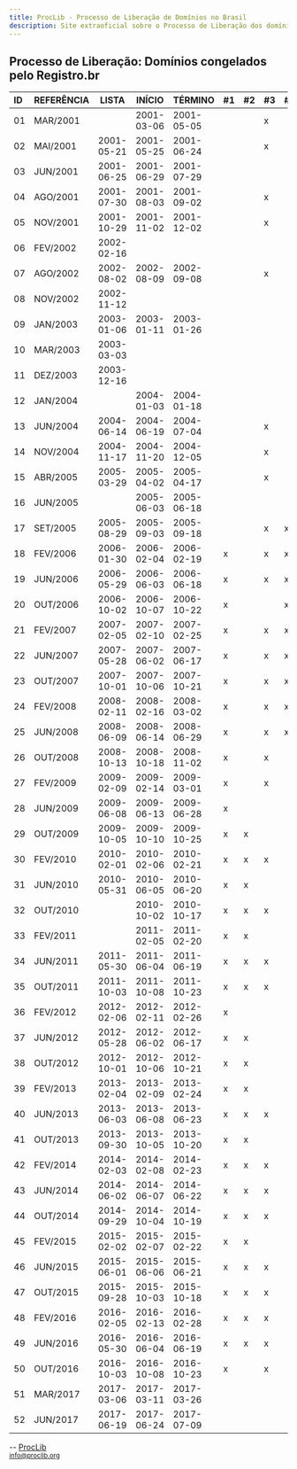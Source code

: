 ```yaml
---
title: ProcLib - Processo de Liberação de Domínios no Brasil
description: Site extraoficial sobre o Processo de Liberação dos domínios congelados pelo Registro.br
---
```


## Processo de Liberação: Domínios congelados pelo Registro.br

| ID   | REFERÊNCIA | LISTA      | INÍCIO     | TÉRMINO    | #1  | #2  | #3  | #4  | #5  | #6  |
| :--- | :--------- | ---------- | ---------- | ---------- | --- | --- | --- | --- | --- | --- |
| 01   | MAR/2001   |            | 2001-03-06 | 2001-05-05 |     |     | x   |     |     | x   |
| 02   | MAI/2001   | 2001-05-21 | 2001-05-25 | 2001-06-24 |     |     | x   |     |     | x   |
| 03   | JUN/2001   | 2001-06-25 | 2001-06-29 | 2001-07-29 |     |     |     |     |     |     |
| 04   | AGO/2001   | 2001-07-30 | 2001-08-03 | 2001-09-02 |     |     | x   |     |     | x   |
| 05   | NOV/2001   | 2001-10-29 | 2001-11-02 | 2001-12-02 |     |     | x   |     |     | x   |
| 06   | FEV/2002   | 2002-02-16 |            |            |     |     |     |     |     |     |
| 07   | AGO/2002   | 2002-08-02 | 2002-08-09 | 2002-09-08 |     |     | x   |     |     | x   |
| 08   | NOV/2002   | 2002-11-12 |            |            |     |     |     |     |     |     |
| 09   | JAN/2003   | 2003-01-06 | 2003-01-11 | 2003-01-26 |     |     |     |     |     |     |
| 10   | MAR/2003   | 2003-03-03 |            |            |     |     |     |     |     |     |
| 11   | DEZ/2003   | 2003-12-16 |            |            |     |     |     |     |     |     |
| 12   | JAN/2004   |            | 2004-01-03 | 2004-01-18 |     |     |     |     |     | +   |
| 13   | JUN/2004   | 2004-06-14 | 2004-06-19 | 2004-07-04 |     |     | x   |     |     | x   |
| 14   | NOV/2004   | 2004-11-17 | 2004-11-20 | 2004-12-05 |     |     | x   |     |     | x   |
| 15   | ABR/2005   | 2005-03-29 | 2005-04-02 | 2005-04-17 |     |     | x   |     |     |     |
| 16   | JUN/2005   |            | 2005-06-03 | 2005-06-18 |     |     |     |     |     |     |
| 17   | SET/2005   | 2005-08-29 | 2005-09-03 | 2005-09-18 |     |     | x   | x   |     |     |
| 18   | FEV/2006   | 2006-01-30 | 2006-02-04 | 2006-02-19 | x   |     | x   | x   | x   |     |
| 19   | JUN/2006   | 2006-05-29 | 2006-06-03 | 2006-06-18 | x   |     | x   | x   |     |     |
| 20   | OUT/2006   | 2006-10-02 | 2006-10-07 | 2006-10-22 | x   |     |     | x   | x   |     |
| 21   | FEV/2007   | 2007-02-05 | 2007-02-10 | 2007-02-25 | x   |     | x   | x   | x   |     |
| 22   | JUN/2007   | 2007-05-28 | 2007-06-02 | 2007-06-17 | x   |     | x   | x   | x   |     |
| 23   | OUT/2007   | 2007-10-01 | 2007-10-06 | 2007-10-21 | x   |     | x   | x   | x   |     |
| 24   | FEV/2008   | 2008-02-11 | 2008-02-16 | 2008-03-02 | x   |     | x   | x   | x   |     |
| 25   | JUN/2008   | 2008-06-09 | 2008-06-14 | 2008-06-29 | x   |     | x   | x   |     |     |
| 26   | OUT/2008   | 2008-10-13 | 2008-10-18 | 2008-11-02 | x   |     | x   |     | x   |     |
| 27   | FEV/2009   | 2009-02-09 | 2009-02-14 | 2009-03-01 | x   |     | x   |     | x   |     |
| 28   | JUN/2009   | 2009-06-08 | 2009-06-13 | 2009-06-28 | x   |     |     |     | x   |     |
| 29   | OUT/2009   | 2009-10-05 | 2009-10-10 | 2009-10-25 | x   | x   |     |     | x   |     |
| 30   | FEV/2010   | 2010-02-01 | 2010-02-06 | 2010-02-21 | x   | x   | x   |     | x   |     |
| 31   | JUN/2010   | 2010-05-31 | 2010-06-05 | 2010-06-20 | x   | x   |     |     |     |     |
| 32   | OUT/2010   |            | 2010-10-02 | 2010-10-17 | x   | x   | x   |     |     | x   |
| 33   | FEV/2011   |            | 2011-02-05 | 2011-02-20 | x   | x   |     |     | x   |     |
| 34   | JUN/2011   | 2011-05-30 | 2011-06-04 | 2011-06-19 | x   | x   | x   |     |     | x   |
| 35   | OUT/2011   | 2011-10-03 | 2011-10-08 | 2011-10-23 | x   | x   | x   |     |     | x   |
| 36   | FEV/2012   | 2012-02-06 | 2012-02-11 | 2012-02-26 | x   |     |     |     |     |     |
| 37   | JUN/2012   | 2012-05-28 | 2012-06-02 | 2012-06-17 | x   | x   |     |     |     |     |
| 38   | OUT/2012   | 2012-10-01 | 2012-10-06 | 2012-10-21 | x   | x   |     |     |     |     |
| 39   | FEV/2013   | 2013-02-04 | 2013-02-09 | 2013-02-24 | x   | x   |     |     |     |     |
| 40   | JUN/2013   | 2013-06-03 | 2013-06-08 | 2013-06-23 | x   | x   | x   |     |     | x   |
| 41   | OUT/2013   | 2013-09-30 | 2013-10-05 | 2013-10-20 | x   | x   |     |     |     |     |
| 42   | FEV/2014   | 2014-02-03 | 2014-02-08 | 2014-02-23 | x   | x   | x   |     |     | x   |
| 43   | JUN/2014   | 2014-06-02 | 2014-06-07 | 2014-06-22 | x   | x   | x   |     |     | x   |
| 44   | OUT/2014   | 2014-09-29 | 2014-10-04 | 2014-10-19 | x   | x   | x   |     |     | x   |
| 45   | FEV/2015   | 2015-02-02 | 2015-02-07 | 2015-02-22 | x   | x   |     |     |     |     |
| 46   | JUN/2015   | 2015-06-01 | 2015-06-06 | 2015-06-21 | x   | x   | x   |     |     | x   |
| 47   | OUT/2015   | 2015-09-28 | 2015-10-03 | 2015-10-18 | x   | x   | x   |     |     | x   |
| 48   | FEV/2016   | 2016-02-05 | 2016-02-13 | 2016-02-28 | x   | x   | x   |     |     | x   |
| 49   | JUN/2016   | 2016-05-30 | 2016-06-04 | 2016-06-19 | x   | x   | x   |     |     | x   |
| 50   | OUT/2016   | 2016-10-03 | 2016-10-08 | 2016-10-23 | x   |     | x   |     |     | x   |
| 51   | MAR/2017   | 2017-03-06 | 2017-03-11 | 2017-03-26 |     |     |     |     |     | x   |
| 52   | JUN/2017   | 2017-06-19 | 2017-06-24 | 2017-07-09 |     |     |     |     |     | x   |

--
[ProcLib](https://www.proclib.org/) <!--sse--><br/><small>info@proclib.org</small><!--/sse-->

